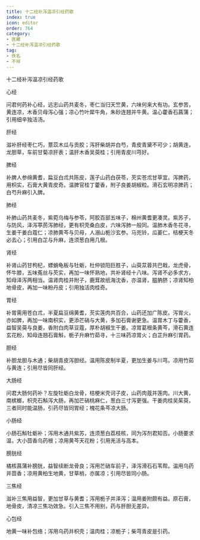 ```yaml
---
title: 十二经补泻温凉引经药歌
index: true
icon: editor
order: 764
category:
- 医藏
- 十二经补泻温凉引经药歌
tag:
- 佚名
- 不祥
---
```


十二经补泻温凉引经药歌  

心经  

问君何药补心经，远志山药共麦冬，枣仁当归天竺黄，六味何来大有功。玄参苦，黄连凉，木香贝母泻心强；凉心竹叶犀牛角，朱砂连翘并牛黄。温心藿香石菖蒲；引用细辛独活汤。  

肝经  

滋补肝经枣仁巧，薏苡木瓜与贡胶；泻肝柴胡并白芍，青皮青黛不可少；胡黄连，龙胆草，车前甘菊凉肝表；温肝木香吴萸桂；引用青皮川芎好。  

脾经  

补脾人参绵黄耆，扁豆白朮共陈皮，莲子山药白茯苓，芡实苍朮甘草宜。泻脾药，用枳实，石膏大黄青皮奇。温脾官桂丁藿香，附子良姜胡椒粒。滑石玄明凉脾药；白芍升麻引入脾。  

肺经  

补肺山药共麦冬，紫菀乌梅与参苓，阿胶百部五味子，棉州黄耆更凑灵。紫苏子，与防风，泽泻葶苈泻肺经，更有枳壳桑白皮，六味泻肺一般同。温肺木香冬花寻，生姜干姜白蔻仁；凉肺黄芩与贝母，人溺山栀沙玄参。马兜铃，瓜蒌仁，桔梗天冬必去心；引用白芷与升麻，连须葱白用几根。  

肾经  

补肾山药甘枸杞，螵蛸龟板与牡蛎，杜仲锁阳巨胜子，山萸苁蓉共巴戟，龙虎骨，怀牛膝，五味菟丝与芡实，再加一味怀熟地，共补肾经十八味。泻肾不必多求方，知母泽泻两相当。温肾肉桂并附子，鹿茸故纸海沈香，亦温肾，腽肭脐；凉肾知柏地骨皮，再加一味粉丹皮；引用独活肉桂奇。  

胃经  

补胃需用苍白朮，半夏扁豆绵黄耆，芡实莲肉共百合，山药还加广陈皮。泻胃火，亦如脾，再加一味南枳实，更添芒硝与大黄，多加石膏谢更急。温胃木丁与藿香，益智吴萸与良姜，香附白肉草豆蔻，厚朴胡椒生干姜。凉胃葛根条黄芩，滑石黄连玄花粉，知母连翘石膏斛，栀子升麻竹茹寻，十三味药凉胃火；白芷升麻引胃药。  

胆经  

补胆龙胆与木通；柴胡青皮泻胆经。温用陈皮制半夏，更加生姜与川芎。凉用竹茹与黄连；引用尽皆同肝经。  

大肠经  

问君大肠何药补？左旋牡蛎白龙骨，桔梗米壳诃子皮，山药肉蔻并莲肉。川大黄，南槟榔，枳壳石斛泻大肠，再加芒硝桃麻仁，葱白三寸泻更强。干姜肉桂吴茱萸，三者同时能温肠，引药尽皆同胃经；槐花条芩凉大肠。  

小肠经  

小肠石斛牡蛎补；泻用木通共紫苏，连须葱白荔枝核，同为泻剂君知否。小肠要求温，大小茴香乌药根；凉用黄芩天花粉；引用羌活与高本。  

膀胱经  

橘核菖蒲补膀胱，益智续断龙骨良；泻用芒硝车前子，泽泻滑石石苇帮。温用乌药并茴香；凉用黄柏生地黄，甘草梢，亦属凉；引用尽皆同小肠。  

三焦经  

滋补三焦用益智，更加甘草与黄耆；泻用栀子并泽泻；温用姜附颇有益。原石膏，地骨皮，清凉三焦功效急。引入三焦不用别，药与肝胆无差异。  

心包经  

地黄一味补包络；泻用乌药并枳壳；温肉桂；凉栀子；柴芎青皮是引药。  
